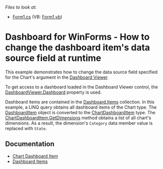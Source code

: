 *Files to look at*:

* [Form1.cs](./CS/DashboardItemRuntimeExample/ViewerForm1.cs) (VB: [Form1.vb](./VB/DashboardItemRuntimeExample/ViewerForm1.vb))

# Dashboard for WinForms - How to change the dashboard item's data source field at runtime

This example demonstrates how to change the data source field specified for the Chart's argument in the [Dashboard Viewer](https://docs.devexpress.com/Dashboard/117122/winforms-dashboard/winforms-viewer).

To get access to a dashboard loaded in the Dashboard Viewer control, the [DashboardViewer.Dashboard](https://docs.devexpress.com/Dashboard/DevExpress.DashboardWin.DashboardViewer.Dashboard) property is used.

Dashboard items are contained in the [Dashboard.Items](https://docs.devexpress.com/Dashboard/DevExpress.DashboardCommon.Dashboard.Items) collection. In this example, a LINQ query obtains all dashboard items of the Chart type. The [DashboardItem](https://docs.devexpress.com/Dashboard/DevExpress.DashboardCommon.DashboardItem) object is converted to the [ChartDashboardItem](https://docs.devexpress.com/Dashboard/DevExpress.DashboardCommon.ChartDashboardItem) type. The [ChartDashboardItem.GetDimensions](https://docs.devexpress.com/Dashboard/DevExpress.DashboardCommon.DataDashboardItem.GetDimensions) method obtains a list of all chart's dimensions. As a result, the dimension's `Category` data member value is replaced with `State`.

## Documentation
- [Chart Dashboard Item](https://docs.devexpress.com/Dashboard/DevExpress.DashboardCommon.ChartDashboardItem)
- [Dashboard Items](https://docs.devexpress.com/Dashboard/116521)
